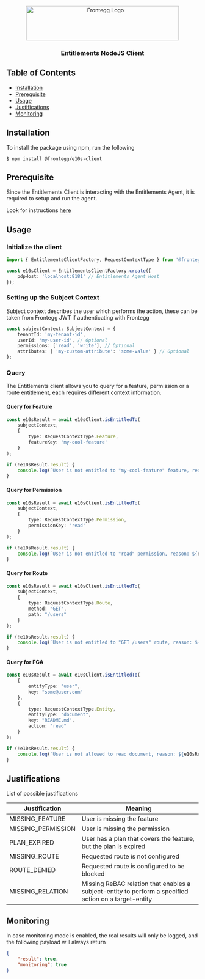 <br />
<div align="center">
<img src="https://fronteggstuff.blob.core.windows.net/frongegg-logos/logo-transparent.png" alt="Frontegg Logo" width="400" height="90">

<h3 align="center">Entitlements NodeJS Client</h3>
</div>

## Table of Contents

-   [Installation](#installation)
-   [Prerequisite](#prerequisite)
-   [Usage](#usage)
-   [Justifications](#justifications)
-   [Monitoring](#monitoring)

## Installation

To install the package using npm, run the following

```
$ npm install @frontegg/e10s-client
```

## Prerequisite

Since the Entitlements Client is interacting with the Entitlements Agent, it is required to setup and run the agent.

Look for instructions [here](https://docs.frontegg.com/docs/configuration)

## Usage

### Initialize the client

```typescript
import { EntitlementsClientFactory, RequestContextType } from '@frontegg/e10s-client';

const e10sClient = EntitlementsClientFactory.create({
	pdpHost: 'localhost:8181' // Entitlements Agent Host
});
```

### Setting up the Subject Context

Subject context describes the user which performs the action, these can be taken from Frontegg JWT if authenticating with Frontegg

```typescript
const subjectContext: SubjectContext = {
	tenantId: 'my-tenant-id',
	userId: 'my-user-id', // Optional
	permissions: ['read', 'write'], // Optional
	attributes: { 'my-custom-attribute': 'some-value' } // Optional
};
```

### Query
The Entitlements client allows you to query for a feature, permission or a route entitlement, each requires different context information.

#### Query for Feature

```typescript
const e10sResult = await e10sClient.isEntitledTo(
	subjectContext,
	{
		type: RequestContextType.Feature,
		featureKey: 'my-cool-feature'
	}
);

if (!e10sResult.result) {
	console.log(`User is not entitled to "my-cool-feature" feature, reason: ${e10sResult.justification}`);
}
```

#### Query for Permission

```typescript
const e10sResult = await e10sClient.isEntitledTo(
	subjectContext,
	{
		type: RequestContextType.Permission,
		permissionKey: 'read'
	}
);

if (!e10sResult.result) {
	console.log(`User is not entitled to "read" permission, reason: ${e10sResult.justification}`);
}
```

#### Query for Route

```typescript
const e10sResult = await e10sClient.isEntitledTo(
	subjectContext,
	{
		type: RequestContextType.Route,
		method: "GET",
        path: "/users"
	}
);

if (!e10sResult.result) {
	console.log(`User is not entitled to "GET /users" route, reason: ${e10sResult.justification}`);
}
```

#### Query for FGA

```typescript
const e10sResult = await e10sClient.isEntitledTo(
	{
		entityType: "user",
		key: "some@user.com"
	},
	{
		type: RequestContextType.Entity,
		entityType: "document",
        key: "README.md",
		action: "read"
	}
);

if (!e10sResult.result) {
	console.log(`User is not allowed to read document, reason: ${e10sResult.justification}`);
}
```

## Justifications

List of possible justifications

| Justification      | Meaning                                                          |
| ------------------ | ---------------------------------------------------------------- |
| MISSING_FEATURE    | User is missing the feature                                      |
| MISSING_PERMISSION | User is missing the permission                                   |
| PLAN_EXPIRED       | User has a plan that covers the feature, but the plan is expired |
| MISSING_ROUTE      | Requested route is not configured                                |
| ROUTE_DENIED       | Requested route is configured to be blocked                      |
| MISSING_RELATION   | Missing ReBAC relation that enables a subject-entity to perform a specified action on a target-entity                      |

## Monitoring

In case monitoring mode is enabled, the real results will only be logged, and the following payload will always return

```json
{
	"result": true,
	"monitoring": true
}
```